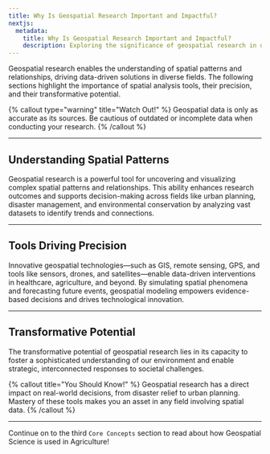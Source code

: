 ```yaml
---
title: Why Is Geospatial Research Important and Impactful?
nextjs:
  metadata:
    title: Why Is Geospatial Research Important and Impactful?
    description: Exploring the significance of geospatial research in decision-making and innovation.
---
```


Geospatial research enables the understanding of spatial patterns and relationships, driving data-driven solutions in diverse fields. The following sections highlight the importance of spatial analysis tools, their precision, and their transformative potential.

{% callout type="warning" title="Watch Out!" %}
Geospatial data is only as accurate as its sources. Be cautious of outdated or incomplete data when conducting your research.
{% /callout %}

---

## Understanding Spatial Patterns

Geospatial research is a powerful tool for uncovering and visualizing complex spatial patterns and relationships. This ability enhances research outcomes and supports decision-making across fields like urban planning, disaster management, and environmental conservation by analyzing vast datasets to identify trends and connections.

---

## Tools Driving Precision

Innovative geospatial technologies—such as GIS, remote sensing, GPS, and tools like sensors, drones, and satellites—enable data-driven interventions in healthcare, agriculture, and beyond. By simulating spatial phenomena and forecasting future events, geospatial modeling empowers evidence-based decisions and drives technological innovation.

---

## Transformative Potential

The transformative potential of geospatial research lies in its capacity to foster a sophisticated understanding of our environment and enable strategic, interconnected responses to societal challenges.

{% callout title="You Should Know!" %}
Geospatial research has a direct impact on real-world decisions, from disaster relief to urban planning. Mastery of these tools makes you an asset in any field involving spatial data.
{% /callout %}

---

Continue on to the third `Core Concepts` section to read about how Geospatial Science is used in Agriculture!
